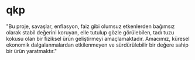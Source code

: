 # qkp
"Bu proje, savaşlar, enflasyon, faiz gibi olumsuz etkenlerden bağımsız olarak stabil değerini koruyan, elle tutulup gözle görülebilen, tadı tuzu kokusu olan bir fiziksel ürün geliştirmeyi amaçlamaktadır. Amacımız, küresel ekonomik dalgalanmalardan etkilenmeyen ve sürdürülebilir bir değere sahip bir ürün yaratmaktır."
